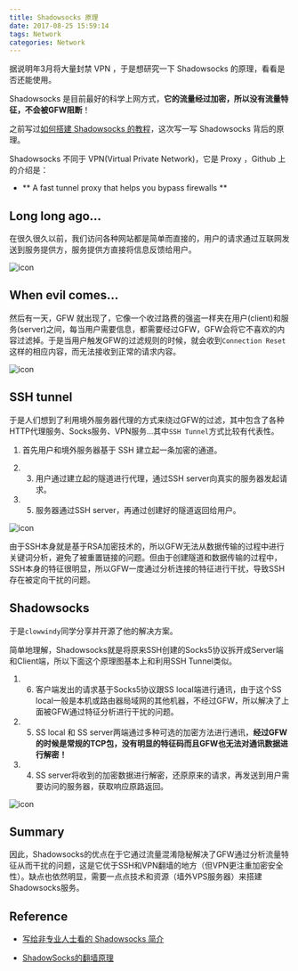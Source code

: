 ```yaml
---
title: Shadowsocks 原理
date: 2017-08-25 15:59:14
tags: Network
categories: Network
---
```


据说明年3月将大量封禁 VPN ，于是想研究一下 Shadowsocks 的原理，看看是否还能使用。

Shadowsocks 是目前最好的科学上网方式，**它的流量经过加密，所以没有流量特征，不会被GFW阻断**！

之前写过[如何搭建 Shadowsocks 的教程](https://pengshiqi.github.io/2016/09/21/build-shadowsocks-VPN/)，这次写一写 Shadowsocks 背后的原理。

Shadowsocks 不同于 VPN(Virtual Private Network)，它是 Proxy ，Github 上的介绍是： 

* ** A fast tunnel proxy that helps you bypass firewalls ** 

## Long long ago...

在很久很久以前，我们访问各种网站都是简单而直接的，用户的请求通过互联网发送到服务提供方，服务提供方直接将信息反馈给用户。

![icon](/images/Shadowsocks-principles/shadowsocks2.png)

## When evil comes...

然后有一天，GFW 就出现了，它像一个收过路费的强盗一样夹在用户(client)和服务(server)之间，每当用户需要信息，都需要经过GFW，GFW会将它不喜欢的内容过滤掉。于是当用户触发GFW的过滤规则的时候，就会收到`Connection Reset`这样的相应内容，而无法接收到正常的请求内容。

![icon](/images/Shadowsocks-principles/shadowsocks3.png)


## SSH tunnel

于是人们想到了利用境外服务器代理的方式来绕过GFW的过滤，其中包含了各种HTTP代理服务、Socks服务、VPN服务...其中`SSH Tunnel`方式比较有代表性。

1) 首先用户和境外服务器基于 SSH 建立起一条加密的通道。

2) 3) 用户通过建立起的隧道进行代理，通过SSH server向真实的服务器发起请求。

4) 5) 服务器通过SSH server，再通过创建好的隧道返回给用户。

![icon](/images/Shadowsocks-principles/shadowsocks4.png)

由于SSH本身就是基于RSA加密技术的，所以GFW无法从数据传输的过程中进行关键词分析，避免了被重置链接的问题。但由于创建隧道和数据传输的过程中，SSH本身的特征很明显，所以GFW一度通过分析连接的特征进行干扰，导致SSH存在被定向干扰的问题。

## Shadowsocks

于是`clowwindy`同学分享并开源了他的解决方案。

简单地理解，Shadowsocks就是将原来SSH创建的Socks5协议拆开成Server端和Client端，所以下面这个原理图基本上和利用SSH Tunnel类似。

1) 6) 客户端发出的请求基于Socks5协议跟SS local端进行通讯，由于这个SS local一般是本机或路由器局域网的其他机器，不经过GFW，所以解决了上面被GFW通过特征分析进行干扰的问题。

2) 5) SS local 和 SS server两端通过多种可选的加密方法进行通讯，**经过GFW的时候是常规的TCP包，没有明显的特征码而且GFW也无法对通讯数据进行解密！**

3) 4) SS server将收到的加密数据进行解密，还原原来的请求，再发送到用户需要访问的服务器，获取响应原路返回。

![icon](/images/Shadowsocks-principles/shadowsocks5.png)

## Summary

因此，Shadowsocks的优点在于它通过流量混淆隐秘解决了GFW通过分析流量特征从而干扰的问题，这是它优于SSH和VPN翻墙的地方（但VPN更注重加密安全性）。缺点也依然明显，需要一点点技术和资源（墙外VPS服务器）来搭建Shadowsocks服务。

## Reference

* [写给非专业人士看的 Shadowsocks 简介](https://vc2tea.com/whats-shadowsocks/)

* [ShadowSocks的翻墙原理](https://tumutanzi.com/archives/13005)
